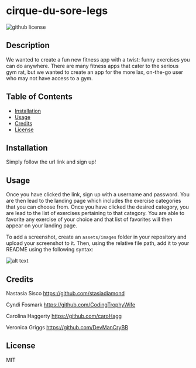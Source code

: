# cirque-du-sore-legs

![github license](https://img.shields.io/badge/license-MIT-blue.svg)

## Description

We wanted to create a fun new fitness app with a twist: funny exercises you can do anywhere. There are many fitness apps that cater to the serious gym rat, but we wanted to create an app for the more lax, on-the-go user who may not have access to a gym.

## Table of Contents

- [Installation](#installation)
- [Usage](#usage)
- [Credits](#credits)
- [License](#license)

## Installation

Simply follow the url link and sign up!

## Usage

Once you have clicked the link, sign up with a username and password. You are then lead to the landing page which includes the exercise categories that you can choose from. Once you have clicked the desired category, you are lead to the list of exercises pertaining to that category. You are able to favorite any exercise of your choice and that list of favorites will then appear on your landing page.

To add a screenshot, create an `assets/images` folder in your repository and upload your screenshot to it. Then, using the relative file path, add it to your README using the following syntax:

![alt text](assets/images/screenshot.png)

## Credits

Nastasia Sisco https://github.com/stasiadiamond

Cyndi Fosmark https://github.com/CodingTrophyWife

Carolina Haggerty https://github.com/caroHagg

Veronica Griggs https://github.com/DevManCryBB

## License

MIT